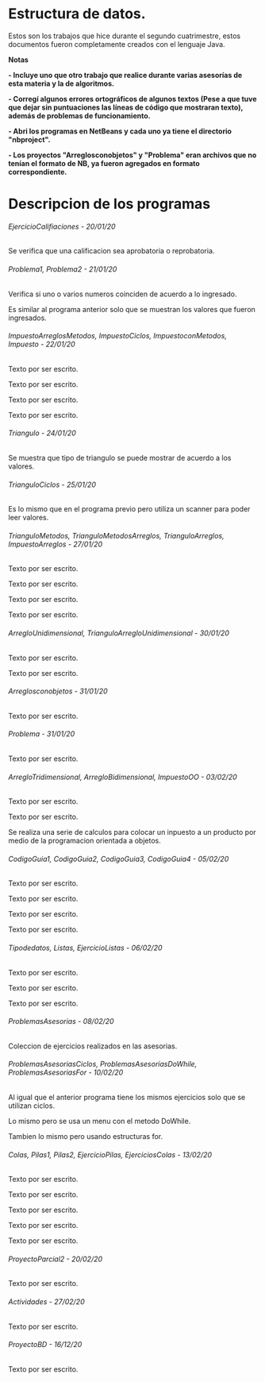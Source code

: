 # Estructura de datos.

<!----Descripción---->
Estos son los trabajos que hice durante el segundo cuatrimestre, estos documentos fueron completamente creados con el lenguaje Java.
<!----Separador de la descripción ---->

<!----Notas---->
**Notas**

**- Incluye uno que otro trabajo que realice durante varias asesorías de esta materia y la de algoritmos.**

**- Corregí algunos errores ortográficos de algunos textos (Pese a que tuve que dejar sin puntuaciones las líneas de código que mostraran texto), además de problemas de funcionamiento.**

**- Abri los programas en NetBeans y cada uno ya tiene el directorio "nbproject".**

**- Los proyectos "Arreglosconobjetos" y "Problema" eran archivos que no tenían el formato de NB, ya fueron agregados en formato correspondiente.**
<!----Separador de las notas---->

<!----Directorio con descripcion de los programas---->
# Descripcion de los programas
###### EjercicioCalifiaciones - 20/01/20
Se verifica que una calificacion sea aprobatoria o reprobatoria.

<!----Separador---->

###### Problema1, Problema2 - 21/01/20
Verifica si uno o varios numeros coinciden de acuerdo a lo ingresado.

<!--Separador-->

Es similar al programa anterior solo que se muestran los valores que fueron ingresados.

<!----Separador---->

###### ImpuestoArreglosMetodos, ImpuestoCiclos, ImpuestoconMetodos, Impuesto - 22/01/20
Texto por ser escrito.

<!--Separador-->

Texto por ser escrito.

<!--Separador-->

Texto por ser escrito.

<!--Separador-->

Texto por ser escrito.

<!----Separador---->

###### Triangulo - 24/01/20
Se muestra que tipo de triangulo se puede mostrar de acuerdo a los valores.

<!----Separador---->

###### TrianguloCiclos - 25/01/20
Es lo mismo que en el programa previo pero utiliza un scanner para poder leer valores.

<!----Separador---->

###### TrianguloMetodos, TrianguloMetodosArreglos, TrianguloArreglos, ImpuestoArreglos - 27/01/20
Texto por ser escrito.

<!--Separador-->

Texto por ser escrito.

<!--Separador-->

Texto por ser escrito.

<!--Separador-->

Texto por ser escrito.

<!----Separador---->

###### ArregloUnidimensional, TrianguloArregloUnidimensional - 30/01/20
Texto por ser escrito.

<!--Separador-->

Texto por ser escrito.

<!----Separador---->

###### Arreglosconobjetos - 31/01/20
Texto por ser escrito.

<!----Separador---->

###### Problema - 31/01/20
Texto por ser escrito.

<!----Separador---->

###### ArregloTridimensional, ArregloBidimensional, ImpuestoOO - 03/02/20
Texto por ser escrito.

<!--Separador-->

Texto por ser escrito.

<!--Separador-->

Se realiza una serie de calculos para colocar un inpuesto a un producto por medio de la programacion orientada a objetos.

<!----Separador---->

###### CodigoGuia1, CodigoGuia2, CodigoGuia3, CodigoGuia4 - 05/02/20
Texto por ser escrito.

<!--Separador-->

Texto por ser escrito.

<!--Separador-->

Texto por ser escrito.

<!--Separador-->

Texto por ser escrito.

<!----Separador---->

###### Tipodedatos, Listas, EjercicioListas - 06/02/20
Texto por ser escrito.

<!--Separador-->

Texto por ser escrito.

<!--Separador-->

Texto por ser escrito.

<!----Separador---->

###### ProblemasAsesorias - 08/02/20
Coleccion de ejercicios realizados en las asesorias.

<!----Separador---->

###### ProblemasAsesoriasCiclos, ProblemasAsesoriasDoWhile, ProblemasAsesoriasFor - 10/02/20
Al igual que el anterior programa tiene los mismos ejercicios solo que se utilizan ciclos.

<!--Separador-->

Lo mismo pero se usa un menu con el metodo DoWhile.

<!--Separador-->

Tambien lo mismo pero usando estructuras for.

<!----Separador---->

###### Colas, Pilas1, Pilas2, EjercicioPilas, EjerciciosColas - 13/02/20
Texto por ser escrito.

<!--Separador-->

Texto por ser escrito.

<!--Separador-->

Texto por ser escrito.

<!--Separador-->

Texto por ser escrito.

<!--Separador-->

Texto por ser escrito.

<!----Separador---->

###### ProyectoParcial2 - 20/02/20
Texto por ser escrito.

<!----Separador---->

###### Actividades - 27/02/20
Texto por ser escrito.

<!----Separador---->

###### ProyectoBD - 16/12/20
Texto por ser escrito.
<!----Separador---->
<!----Separador del directorio con descripcion de los programas---->
